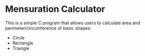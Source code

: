 # Mensuration Calculator

This is a simple C program that allows users to calculate area and perimeter/circumference of basic shapes:
- Circle
- Rectangle
- Triangle
